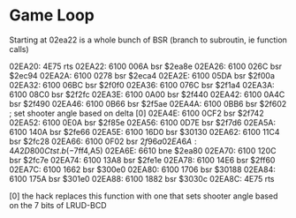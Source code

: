 # Game Loop

Starting at 02ea22 is a whole bunch of BSR (branch to subroutin, ie function calls)

02EA20: 4E75 rts
02EA22: 6100 006A bsr $2ea8e
02EA26: 6100 026C bsr $2ec94
02EA2A: 6100 0278 bsr $2eca4
02EA2E: 6100 05DA bsr $2f00a
02EA32: 6100 06BC bsr $2f0f0
02EA36: 6100 076C bsr $2f1a4
02EA3A: 6100 08C0 bsr $2f2fc
02EA3E: 6100 0A00 bsr $2f440
02EA42: 6100 0A4C bsr $2f490
02EA46: 6100 0B66 bsr $2f5ae
02EA4A: 6100 0BB6 bsr $2f602 ; set shooter angle based on delta [0]
02EA4E: 6100 0CF2 bsr $2f742
02EA52: 6100 0E0A bsr $2f85e
02EA56: 6100 0D7E bsr $2f7d6
02EA5A: 6100 140A bsr $2fe66
02EA5E: 6100 16D0 bsr $30130
02EA62: 6100 11C4 bsr $2fc28
02EA66: 6100 0F02 bsr $2f96a
02EA6A: 4A2D 800C tst.b (-$7ff4,A5)
02EA6E: 6610 bne $2ea80
02EA70: 6100 120C bsr $2fc7e
02EA74: 6100 13A8 bsr $2fe1e
02EA78: 6100 14E6 bsr $2ff60
02EA7C: 6100 1662 bsr $300e0
02EA80: 6100 1706 bsr $30188
02EA84: 6100 175A bsr $301e0
02EA88: 6100 1882 bsr $3030c
02EA8C: 4E75 rts

[0] the hack replaces this function with one that sets shooter angle based on the 7 bits of LRUD-BCD
